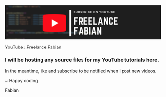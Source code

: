 
<a href="https://www.youtube.com/channel/UC2i2kz987XlV9GzO_OdPTMw">![YouTube](sub_banner.png)</a>

[YouTube : Freelance Fabian](https://www.youtube.com/channel/UC2i2kz987XlV9GzO_OdPTMw)


### I will be hosting any source files for my YouTube tutorials here.

In the meantime, like and subscribe to be notified when I post new videos.


~ Happy coding

Fabian



